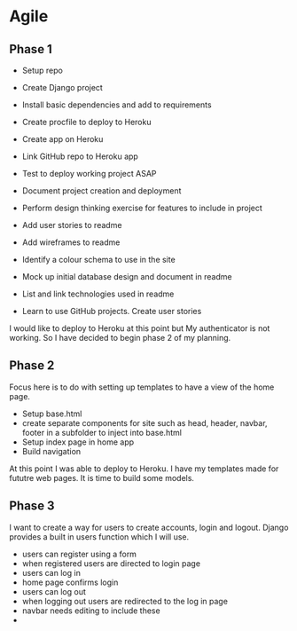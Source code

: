 # Agile

## Phase 1

- Setup repo
- Create Django project
- Install basic dependencies and add to requirements
- Create procfile to deploy to Heroku
- Create app on Heroku
- Link GitHub repo to Heroku app
- Test to deploy working project ASAP

- Document project creation and deployment
- Perform design thinking exercise for features to include in project
- Add user stories to readme
- Add wireframes to readme
- Identify a colour schema to use in the site
- Mock up initial database design and document in readme
- List and link technologies used in readme

- Learn to use GitHub projects. Create user stories


I would like to deploy to Heroku at this point but My authenticator is not working. So I have decided to begin phase 2 of my planning.

## Phase 2

Focus here is to do with setting up templates to have a view of the home page.

- Setup base.html
- create separate components for site such as head, header, navbar, footer in a subfolder to inject into base.html
- Setup index page in home app
- Build navigation

At this point I was able to deploy to Heroku. I have my templates made for fututre web pages. It is time to build some models. 

## Phase 3

I want to create a way for users to create accounts, login and logout. Django provides a built in users function which I will use. 

- users can register using a form
- when registered users are directed to login page
- users can log in
- home page confirms login 
- users can log out
- when logging out users are redirected to the log in page
- navbar needs editing to include these
- 